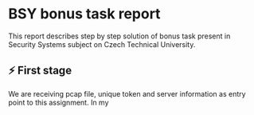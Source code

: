 # BSY bonus task report

This report describes step by step solution of bonus task present in Security Systems subject on Czech Technical University.

## ⚡️ First stage

We are receiving pcap file, unique token and server information as entry point to this assignment. In my 